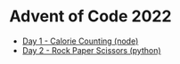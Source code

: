 # Advent of Code 2022

- [Day 1 - Calorie Counting (node)](./day-1)
- [Day 2 - Rock Paper Scissors (python)](./day-2/)

